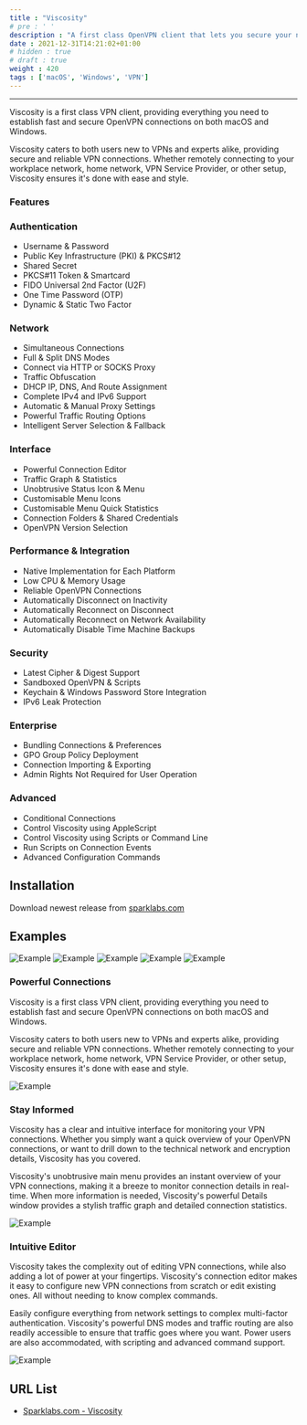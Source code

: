 ```yaml
---
title : "Viscosity"
# pre : ' '
description : "A first class OpenVPN client that lets you secure your network with ease & style."
date : 2021-12-31T14:21:02+01:00
# hidden : true
# draft : true
weight : 420
tags : ['macOS', 'Windows', 'VPN']
---
```


---

Viscosity is a first class VPN client, providing everything you need to establish fast and secure OpenVPN connections on both macOS and Windows.

Viscosity caters to both users new to VPNs and experts alike, providing secure and reliable VPN connections. Whether remotely connecting to your workplace network, home network, VPN Service Provider, or other setup, Viscosity ensures it's done with ease and style.

### Features

### Authentication

- Username & Password
- Public Key Infrastructure (PKI) & PKCS#12
- Shared Secret
- PKCS#11 Token & Smartcard
- FIDO Universal 2nd Factor (U2F)
- One Time Password (OTP)
- Dynamic & Static Two Factor

### Network

- Simultaneous Connections
- Full & Split DNS Modes
- Connect via HTTP or SOCKS Proxy
- Traffic Obfuscation
- DHCP IP, DNS, And Route Assignment
- Complete IPv4 and IPv6 Support
- Automatic & Manual Proxy Settings
- Powerful Traffic Routing Options
- Intelligent Server Selection & Fallback

### Interface

- Powerful Connection Editor
- Traffic Graph & Statistics
- Unobtrusive Status Icon & Menu
- Customisable Menu Icons
- Customisable Menu Quick Statistics
- Connection Folders & Shared Credentials
- OpenVPN Version Selection

### Performance & Integration

- Native Implementation for Each Platform
- Low CPU & Memory Usage
- Reliable OpenVPN Connections
- Automatically Disconnect on Inactivity
- Automatically Reconnect on Disconnect
- Automatically Reconnect on Network Availability
- Automatically Disable Time Machine Backups

### Security

- Latest Cipher & Digest Support
- Sandboxed OpenVPN & Scripts
- Keychain & Windows Password Store Integration
- IPv6 Leak Protection

### Enterprise

- Bundling Connections & Preferences
- GPO Group Policy Deployment
- Connection Importing & Exporting
- Admin Rights Not Required for User Operation

### Advanced

- Conditional Connections
- Control Viscosity using AppleScript
- Control Viscosity using Scripts or Command Line
- Run Scripts on Connection Events
- Advanced Configuration Commands

## Installation

Download newest release from [sparklabs.com](https://www.sparklabs.com/viscosity/)

## Examples

![Example](images/example1.png)
![Example](images/example2.png)
![Example](images/example3.png)
![Example](images/example4.png)
![Example](images/example5.png)

### Powerful Connections

Viscosity is a first class VPN client, providing everything you need to establish fast and secure OpenVPN connections on both macOS and Windows.

Viscosity caters to both users new to VPNs and experts alike, providing secure and reliable VPN connections. Whether remotely connecting to your workplace network, home network, VPN Service Provider, or other setup, Viscosity ensures it's done with ease and style.

![Example](images/menu.png)

### Stay Informed

Viscosity has a clear and intuitive interface for monitoring your VPN connections. Whether you simply want a quick overview of your OpenVPN connections, or want to drill down to the technical network and encryption details, Viscosity has you covered.

Viscosity's unobtrusive main menu provides an instant overview of your VPN connections, making it a breeze to monitor connection details in real-time. When more information is needed, Viscosity's powerful Details window provides a stylish traffic graph and detailed connection statistics.

![Example](images/details.png)

### Intuitive Editor

Viscosity takes the complexity out of editing VPN connections, while also adding a lot of power at your fingertips. Viscosity's connection editor makes it easy to configure new VPN connections from scratch or edit existing ones. All without needing to know complex commands.

Easily configure everything from network settings to complex multi-factor authentication. Viscosity's powerful DNS modes and traffic routing are also readily accessible to ensure that traffic goes where you want. Power users are also accommodated, with scripting and advanced command support.

![Example](images/editor.png)

## URL List

- [Sparklabs.com - Viscosity](https://www.sparklabs.com/viscosity/)
